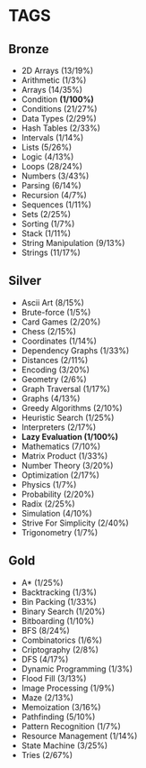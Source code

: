 # TAGS

## Bronze

-   2D Arrays (13/19%)
-   Arithmetic (1/3%)
-   Arrays (14/35%)
-   Condition **(1/100%)**
-   Conditions (21/27%)
-   Data Types (2/29%)
-   Hash Tables (2/33%)
-   Intervals (1/14%)
-   Lists (5/26%)
-   Logic (4/13%)
-   Loops (28/24%)
-   Numbers (3/43%)
-   Parsing (6/14%)
-   Recursion (4/7%)
-   Sequences (1/11%)
-   Sets (2/25%)
-   Sorting (1/7%)
-   Stack (1/11%)
-   String Manipulation (9/13%)
-   Strings (11/17%)

## Silver

-   Ascii Art (8/15%)
-   Brute-force (1/5%)
-   Card Games (2/20%)
-   Chess (2/15%)
-   Coordinates (1/14%)
-   Dependency Graphs (1/33%)
-   Distances (2/11%)
-   Encoding (3/20%)
-   Geometry (2/6%)
-   Graph Traversal (1/17%)
-   Graphs (4/13%)
-   Greedy Algorithms (2/10%)
-   Heuristic Search (1/25%)
-   Interpreters (2/17%)
-   **Lazy Evaluation (1/100%)**
-   Mathematics (7/10%)
-   Matrix Product (1/33%)
-   Number Theory (3/20%)
-   Optimization (2/17%)
-   Physics (1/7%)
-   Probability (2/20%)
-   Radix (2/25%)
-   Simulation (4/10%)
-   Strive For Simplicity (2/40%)
-   Trigonometry (1/7%)

## Gold

-   A\* (1/25%)
-   Backtracking (1/3%)
-   Bin Packing (1/33%)
-   Binary Search (1/20%)
-   Bitboarding (1/10%)
-   BFS (8/24%)
-   Combinatorics (1/6%)
-   Criptography (2/8%)
-   DFS (4/17%)
-   Dynamic Programming (1/3%)
-   Flood Fill (3/13%)
-   Image Processing (1/9%)
-   Maze (2/13%)
-   Memoization (3/16%)
-   Pathfinding (5/10%)
-   Pattern Recognition (1/7%)
-   Resource Management (1/14%)
-   State Machine (3/25%)
-   Tries (2/67%)
